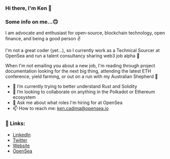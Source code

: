 ### Hi there, I'm Ken 👋

<!--
**kencadima/kencadima** is a ✨ _special_ ✨ repository because its `README.md` (this file) appears on your GitHub profile.
-->
### Some info on me...🙃 

I am advocate and enthusiast for open-source, blockchain technology, open finance, and being a good person ✌️

I'm not a great coder (yet...), so I currently work as a Technical Sourcer at OpenSea and run a talent consultancy sharing web3 job alpha 🤝  

When I'm not emailing you about a new job, I'm reading through project documentation looking for the next big thing, attending the latest ETH conference, yield farming, or out on a run with my Australian Shepherd 🐶

- 🌱 I’m currently trying to better understand Rust and Solidity
- 👯 I’m looking to collaborate on anything in the Polkadot or Ethereum ecosystem 
- 💬 Ask me about what roles I'm hiring for at OpenSea
- 📫 How to reach me: ken.cadima@opensea.io

### 🔗 Links:
- [LinkedIn](https://www.linkedin.com/in/kcadima/)
- [Twitter](https://twitter.com/ken_cadima)
- [Website](https://www.layer2talent.com/)
- [OpenSea](https://opensea.io/sourcerer)
